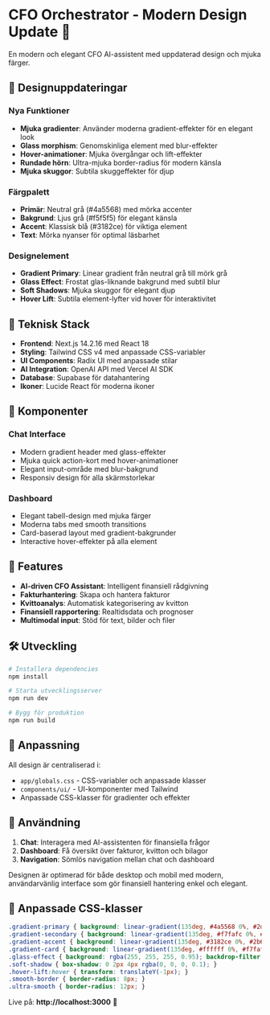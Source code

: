 # CFO Orchestrator - Modern Design Update 🎨

En modern och elegant CFO AI-assistent med uppdaterad design och mjuka färger.

## 🌟 Designuppdateringar

### Nya Funktioner
- **Mjuka gradienter**: Använder moderna gradient-effekter för en elegant look
- **Glass morphism**: Genomskinliga element med blur-effekter
- **Hover-animationer**: Mjuka övergångar och lift-effekter
- **Rundade hörn**: Ultra-mjuka border-radius för modern känsla
- **Mjuka skuggor**: Subtila skuggeffekter för djup

### Färgpalett
- **Primär**: Neutral grå (#4a5568) med mörka accenter
- **Bakgrund**: Ljus grå (#f5f5f5) för elegant känsla
- **Accent**: Klassisk blå (#3182ce) för viktiga element
- **Text**: Mörka nyanser för optimal läsbarhet

### Designelement
- **Gradient Primary**: Linear gradient från neutral grå till mörk grå
- **Glass Effect**: Frostat glas-liknande bakgrund med subtil blur
- **Soft Shadows**: Mjuka skuggor för elegant djup
- **Hover Lift**: Subtila element-lyfter vid hover för interaktivitet

## 🚀 Teknisk Stack

- **Frontend**: Next.js 14.2.16 med React 18
- **Styling**: Tailwind CSS v4 med anpassade CSS-variabler
- **UI Components**: Radix UI med anpassade stilar
- **AI Integration**: OpenAI API med Vercel AI SDK
- **Database**: Supabase för datahantering
- **Ikoner**: Lucide React för moderna ikoner

## 📱 Komponenter

### Chat Interface
- Modern gradient header med glass-effekter
- Mjuka quick action-kort med hover-animationer
- Elegant input-område med blur-bakgrund
- Responsiv design för alla skärmstorlekar

### Dashboard
- Elegant tabell-design med mjuka färger
- Moderna tabs med smooth transitions
- Card-baserad layout med gradient-bakgrunder
- Interactive hover-effekter på alla element

## 🎯 Features

- **AI-driven CFO Assistant**: Intelligent finansiell rådgivning
- **Fakturhantering**: Skapa och hantera fakturor
- **Kvittoanalys**: Automatisk kategorisering av kvitton
- **Finansiell rapportering**: Realtidsdata och prognoser
- **Multimodal input**: Stöd för text, bilder och filer

## 🛠️ Utveckling

```bash
# Installera dependencies
npm install

# Starta utvecklingsserver
npm run dev

# Bygg för produktion
npm run build
```

## 🎨 Anpassning

All design är centraliserad i:
- `app/globals.css` - CSS-variabler och anpassade klasser
- `components/ui/` - UI-komponenter med Tailwind
- Anpassade CSS-klasser för gradienter och effekter

## 📝 Användning

1. **Chat**: Interagera med AI-assistenten för finansiella frågor
2. **Dashboard**: Få översikt över fakturor, kvitton och bilagor
3. **Navigation**: Sömlös navigation mellan chat och dashboard

Designen är optimerad för både desktop och mobil med modern, användarvänlig interface som gör finansiell hantering enkel och elegant.

## 🎨 Anpassade CSS-klasser

```css
.gradient-primary { background: linear-gradient(135deg, #4a5568 0%, #2d3748 100%); }
.gradient-secondary { background: linear-gradient(135deg, #f7fafc 0%, #edf2f7 100%); }
.gradient-accent { background: linear-gradient(135deg, #3182ce 0%, #2b6cb0 100%); }
.gradient-card { background: linear-gradient(135deg, #ffffff 0%, #f7fafc 100%); }
.glass-effect { background: rgba(255, 255, 255, 0.95); backdrop-filter: blur(10px); }
.soft-shadow { box-shadow: 0 2px 4px rgba(0, 0, 0, 0.1); }
.hover-lift:hover { transform: translateY(-1px); }
.smooth-border { border-radius: 8px; }
.ultra-smooth { border-radius: 12px; }
```

Live på: **http://localhost:3000** 🚀
